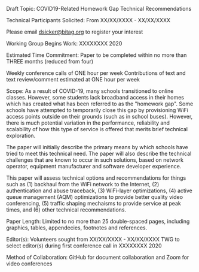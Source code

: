 Draft Topic: COVID19-Related Homework Gap Technical Recommendations

Technical Participants Solicited:
From XX/XX/XXXX - XX/XX/XXXX

Please email dsicker@bitag.org to register your interest

Working Group Begins Work:
XXXXXXXX 2020

Estimated Time Commitment:
Paper to be completed within no more than THREE months (reduced from four)

Weekly conference calls of ONE hour per week
Contributions of text and text review/comment estimated at ONE hour per week

Scope:
As a result of COVID-19, many schools transitioned to online classes. However, some students lack broadband access in their 
homes which has created what has been referred to as the "homework gap". Some schools have attempted to temporarily close 
this gap by provisioning WiFi access points outside on their grounds (such as in school buses). However, there is much 
potential variation in the performance, reliability and scalability of how this type of service is offered that merits 
brief technical exploration. 

The paper will initially describe the primary means by which schools have tried to meet this technical need. The paper will 
also describe the technical challenges that are known to occur in such solutions, based on network operator, equipment 
manufacturer and software developer experience. 


This paper will assess technical options and recommendations for things such as (1) backhaul from the WiFi network to the 
Internet, (2) authentication and abuse traceback, (3) WiFi-layer optimizations, (4) active queue management (AQM) 
optimizations to provide better quality video conferencing, (5) traffic shaping mechaisms to provide service at peak times, 
and (6) other technical recommendations.

Paper Length:
Limited to no more than 25 double-spaced pages, including graphics, tables, appendecies, footnotes and references.

Editor(s):
Volunteers sought from XX/XX/XXXX - XX/XX/XXXX
TWG to select editor(s) during first conference call in XXXXXXXX 2020

Method of Collaboration:
GitHub for document collaboration and Zoom for video conferences
